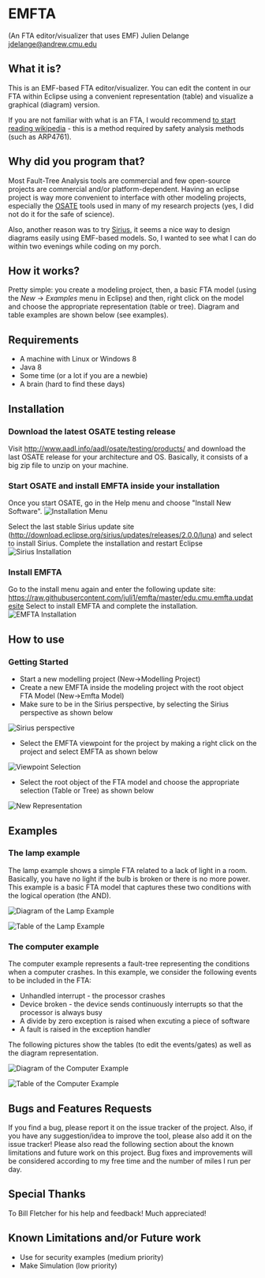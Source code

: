 # EMFTA
(An FTA editor/visualizer that uses EMF)
                             Julien Delange <jdelange@andrew.cmu.edu>

## What it is?
This is an EMF-based FTA editor/visualizer. You can edit the content
in our FTA within Eclipse using a convenient representation (table)
and visualize a graphical (diagram) version.

If you are not familiar with what is an FTA, I would recommend
[to start reading wikipedia](http://en.wikipedia.org/wiki/Fault_tree_analysis) - this
is a method required by safety analysis methods (such as ARP4761).


## Why did you program that?
Most Fault-Tree Analysis tools are commercial and few open-source projects
are commercial and/or platform-dependent. Having an eclipse project
is way more convenient to interface with other modeling projects, 
especially the [OSATE](https://github.com/osate) tools used in many
of my research projects (yes, I did not do it for the safe of science).

Also, another reason was to try [Sirius](https://www.eclipse.org/sirius/), it
seems a nice way to design diagrams easily using EMF-based models. So, I wanted
to see what I can do within two evenings while coding on my porch.


## How it works?
Pretty simple: you create a modeling project, then, a basic FTA model
(using the *New* -> *Examples* menu in Eclipse) and then, right click
on the model and choose the appropriate representation (table
or tree). Diagram and table examples are shown below (see examples).

## Requirements
* A machine with Linux or Windows 8
* Java 8
* Some time (or a lot if you are a newbie)
* A brain (hard to find these days)


## Installation
### Download the latest OSATE testing release 
Visit http://www.aadl.info/aadl/osate/testing/products/ and download
the last OSATE release for your architecture and OS. Basically,
it consists of a big zip file to unzip on your machine.

### Start OSATE and install EMFTA inside your installation
Once you start OSATE, go in the Help menu and choose "Install New Software".
![Installation Menu](https://raw.githubusercontent.com/juli1/emfta/master/doc/pics/sirius-install.png "Installation Menu")

Select the last stable Sirius update site (http://download.eclipse.org/sirius/updates/releases/2.0.0/luna) and select to install Sirius.
Complete the installation and restart Eclipse
![Sirius Installation](https://raw.githubusercontent.com/juli1/emfta/master/doc/pics/sirius-install-selection.png "Installation of Sirius")


### Install EMFTA
Go to the install menu again and enter the following update site: https://raw.githubusercontent.com/juli1/emfta/master/edu.cmu.emfta.updatesite
Select to install EMFTA and complete the installation.
![EMFTA Installation](https://raw.githubusercontent.com/juli1/emfta/master/doc/pics/emfta-install.png "Installation of EMFTA")


## How to use

### Getting Started
* Start a new modelling project (New->Modelling Project)
* Create a new EMFTA inside the modeling project with the root object FTA Model (New->Emfta Model)
* Make sure to be in the Sirius perspective, by selecting the Sirius perspective as shown below

![Sirius perspective](https://raw.githubusercontent.com/juli1/emfta/master/doc/pics/sirius-perspective.png "Sirius Perspective")


* Select the EMFTA viewpoint for the project by making a right click on the project and select EMFTA as shown below

![Viewpoint Selection](https://raw.githubusercontent.com/juli1/emfta/master/doc/pics/viewpoint-selection.png "Viewpoint Selection")

* Select the root object of the FTA model and choose the appropriate selection (Table or Tree) as shown below

![New Representation](https://raw.githubusercontent.com/juli1/emfta/master/doc/pics/new-representation.png "New Representation")


## Examples

### The lamp example
The lamp example shows a simple FTA related to a lack of light
in a room. Basically, you have no light if the bulb is broken
or there is no more power. This example is a basic FTA model
that captures these two conditions with the logical operation (the AND).


![Diagram of the Lamp Example](https://github.com/juli1/emfta/raw/master/example.emfta/imgs/example1-diagram.png "Diagram of the lamp example")


![Table of the Lamp Example](https://github.com/juli1/emfta/raw/master/example.emfta/imgs/example1-table.png "Table for editing the Gates/Events of the lamp example")


### The computer example
The computer example represents a fault-tree representing
the conditions when a computer crashes. In this
example, we consider the following events to be included in the FTA:
* Unhandled interrupt - the processor crashes
* Device broken - the device sends continuously interrupts so that the processor is always busy
* A divide by zero exception is raised when excuting a piece of software
* A fault is raised in the exception handler

The following pictures show the tables (to edit the events/gates) as well as the diagram representation.

![Diagram of the Computer Example](https://github.com/juli1/emfta/raw/master/example.emfta/imgs/example2-diagram.png "Diagram of the computer example")

![Table of the Computer Example](https://github.com/juli1/emfta/raw/master/example.emfta/imgs/example2-table.png "Table for editing the Gates/Events of the computer example")

## Bugs and Features Requests
If you find a bug, please report it on the issue tracker of the project.
Also, if you have any suggestion/idea to improve the tool, please also add it
on the issue tracker! Please also read the following section about the known
limitations and future work on this project. Bug fixes and improvements
will be considered according to my free time and the number of miles I run per day.

## Special Thanks
To Bill Fletcher for his help and feedback! Much appreciated!

## Known Limitations and/or Future work
* Use for security examples (medium priority)
* Make Simulation (low priority)
